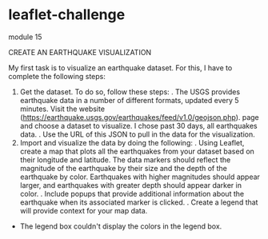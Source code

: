 # leaflet-challenge
 module 15

CREATE AN EARTHQUAKE VISUALIZATION

My first task is to visualize an earthquake dataset. For this, I have to complete the following steps:
1. Get the dataset. To do so, follow these steps:
  . The USGS provides earthquake data in a number of different formats, updated every 5 minutes. Visit the website (https://earthquake.usgs.gov/earthquakes/feed/v1.0/geojson.php).     page and choose a dataset to visualize. I chose past 30 days, all earthquakes data.
   .  Use the URL of this JSON to pull in the data for the visualization.
2. Import and visualize the data by doing the following:
   . Using Leaflet, create a map that plots all the earthquakes from your dataset based on their longitude and latitude.
    The data markers should reflect the magnitude of the earthquake by their size and the depth of the earthquake by color. Earthquakes with higher magnitudes should appear     larger, and earthquakes with greater depth should appear darker in color.
   . Include popups that provide additional information about the earthquake when its associated marker is clicked.
   . Create a legend that will provide context for your map data.


* The legend box couldn't display the colors in the legend box.
